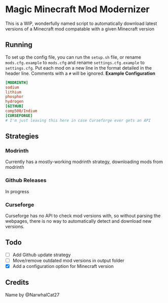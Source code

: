 # Magic Minecraft Mod Modernizer
This is a WIP, wonderfully named script to automatically download latest versions of a Minecraft mod compatable with a given Minecraft version
## Running
To set up the config file, you can run the `setup.sh` file, or rename `mods.cfg.example` to `mods.cfg` and rename `settings.cfg.example` to `settings.cfg`. Put each mod on a new line in the format detailed in the header line. Comments with a `#` will be ignored.
**Example Configuration**
```ini
[MODRINTH]
sodium
lithium
phosphor
hydrogen
[GITHUB]
comp500/Indium
[CURSEFORGE]
# I'm just leaving this here in case Curseforge ever gets an API
```
## Strategies

### Modrinth
Currently has a mostly-working modrinth strategy, downloading mods from modrinth

### Github Releases
In progress

### Curseforge
Curseforge has no API to check mod versions with, so without parsing the webpages, there is no way to automatically detect and download new versions. 

## Todo
- [ ] Add Github update strategy
- [ ] Move/remove outdated mod versions in output folder
- [x] Add a configuration option for Minecraft version

## Credits
Name by @NarwhalCat27
